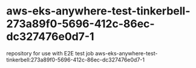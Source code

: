 # aws-eks-anywhere-test-tinkerbell-273a89f0-5696-412c-86ec-dc327476e0d7-1
repository for use with E2E test job aws-eks-anywhere-test-tinkerbell:273a89f0-5696-412c-86ec-dc327476e0d7-1
